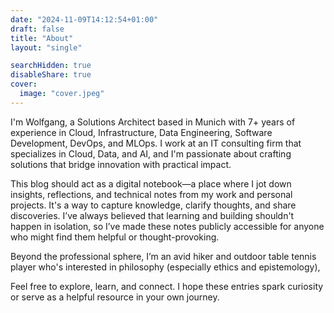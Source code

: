 ```yaml
---
date: "2024-11-09T14:12:54+01:00"
draft: false
title: "About"
layout: "single"

searchHidden: true
disableShare: true
cover:
  image: "cover.jpeg"
---
```


I'm Wolfgang, a Solutions Architect based in Munich with 7+ years of experience in Cloud, Infrastructure, Data Engineering, Software Development, DevOps, and MLOps.
I work at an IT consulting firm that specializes in Cloud, Data, and AI, and I'm passionate about crafting solutions that bridge innovation with practical impact.

This blog should act as a digital notebook—a place where I jot down insights, reflections, and technical notes from my work and personal projects.
It's a way to capture knowledge, clarify thoughts, and share discoveries. I’ve always believed that learning and building shouldn't happen in isolation,
so I’ve made these notes publicly accessible for anyone who might find them helpful or thought-provoking.

Beyond the professional sphere, I’m an avid hiker and outdoor table tennis player who's interested in philosophy (especially ethics and epistemology),

Feel free to explore, learn, and connect. I hope these entries spark curiosity or serve as a helpful resource in your own journey.

